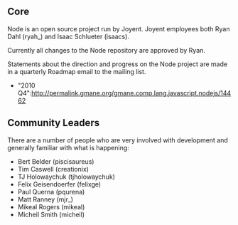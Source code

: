 ## Core

Node is an open source project run by Joyent. Joyent employees both Ryan Dahl (ryah_) and Isaac Schlueter (isaacs). 

Currently all changes to the Node repository are approved by Ryan. 

Statements about the direction and progress on the Node project are made in a quarterly Roadmap email to the mailing list.
* "2010 Q4":http://permalink.gmane.org/gmane.comp.lang.javascript.nodejs/14462


## Community Leaders

There are a number of people who are very involved with development and generally familiar with what is happening:

* Bert Belder (piscisaureus)
* Tim Caswell (creationix)
* TJ Holowaychuk (tjholowaychuk)
* Felix Geisendoerfer (felixge) 
* Paul Querna (pqurena)
* Matt Ranney (mjr_)
* Mikeal Rogers (mikeal)
* Micheil Smith (micheil)
